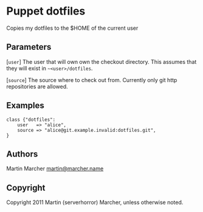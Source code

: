 Puppet dotfiles
===============

Copies my dotfiles to the $HOME of the current user

Parameters
----------

[`user`]
    The user that will own own the checkout directory. This assumes that
    they will exist in `~<user>/dotfiles`.

[`source`]
    The source where to check out from. Currently only git http repositories
    are allowed.


Examples
--------

    class {"dotfiles":
        user   => "alice",
        source => "alice@git.example.invalid:dotfiles.git",
    }

Authors
-------

Martin Marcher <martin@marcher.name>

Copyright
---------

Copyright 2011 Martin (serverhorror) Marcher, unless otherwise noted.

